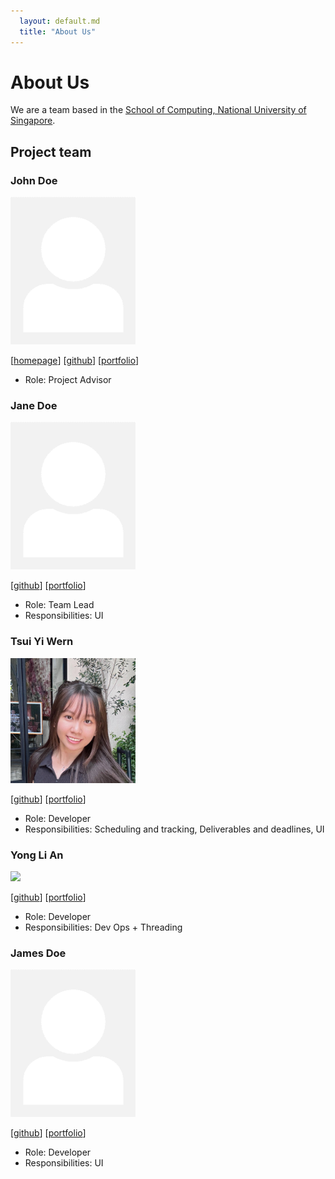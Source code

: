 ```yaml
---
  layout: default.md
  title: "About Us"
---
```


# About Us

We are a team based in the [School of Computing, National University of Singapore](http://www.comp.nus.edu.sg).

## Project team

### John Doe

<img src="images/johndoe.png" width="200px">

[[homepage](http://www.comp.nus.edu.sg/~damithch)]
[[github](https://github.com/johndoe)]
[[portfolio](team/johndoe.md)]

* Role: Project Advisor

### Jane Doe

<img src="images/johndoe.png" width="200px">

[[github](http://github.com/johndoe)]
[[portfolio](team/johndoe.md)]

* Role: Team Lead
* Responsibilities: UI

### Tsui Yi Wern

<img src="images/yiwern5.png" width="200px">

[[github](http://github.com/yiwern5)] [[portfolio](team/johndoe.md)]

* Role: Developer
* Responsibilities: Scheduling and tracking, Deliverables and deadlines, UI

### Yong Li An

<img src="![DSCF9956online](https://github.com/wolffe88/tp/assets/38790326/9681b19b-2b15-4218-bd83-e62be8bee768)
" width="200px">

[[github](http://github.com/wolffe88)]
[[portfolio](team/johndoe.md)]

* Role: Developer
* Responsibilities: Dev Ops + Threading

### James Doe

<img src="images/johndoe.png" width="200px">

[[github](http://github.com/johndoe)]
[[portfolio](team/johndoe.md)]

* Role: Developer
* Responsibilities: UI
